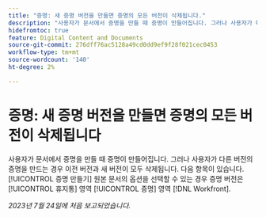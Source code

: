 ```yaml
---
title: "증명: 새 증명 버전을 만들면 증명의 모든 버전이 삭제됩니다."
description: "사용자가 문서에서 증명을 만들 때 증명이 만들어집니다. 그러나 사용자가 다른 버전의 증명을 만드는 경우 이전 버전과 새 버전이 모두 삭제됩니다. 다음 항목이 있습니다. [!UICONTROL 증명 만들기] 원본 문서의 옵션을 선택할 수 있는 경우 증명 버전은 [!UICONTROL 휴지통] 영역 [!UICONTROL 증명] 영역 [!DNL Workfront]."
hidefromtoc: true
feature: Digital Content and Documents
source-git-commit: 276dff76ac5128a49cd0dd9ef9f28f021cec0453
workflow-type: tm+mt
source-wordcount: '140'
ht-degree: 2%

---
```



# 증명: 새 증명 버전을 만들면 증명의 모든 버전이 삭제됩니다

<!--WF and WFP TOCs-->

사용자가 문서에서 증명을 만들 때 증명이 만들어집니다. 그러나 사용자가 다른 버전의 증명을 만드는 경우 이전 버전과 새 버전이 모두 삭제됩니다. 다음 항목이 있습니다. [!UICONTROL 증명 만들기] 원본 문서의 옵션을 선택할 수 있는 경우 증명 버전은 [!UICONTROL 휴지통] 영역 [!UICONTROL 증명] 영역 [!DNL Workfront].

_2023년 7월 24일에 처음 보고되었습니다._

